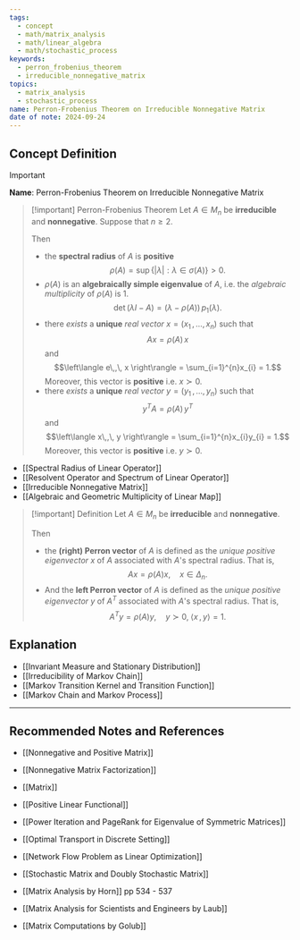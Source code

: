 ```yaml
---
tags:
  - concept
  - math/matrix_analysis
  - math/linear_algebra
  - math/stochastic_process
keywords:
  - perron_frobenius_theorem
  - irreducible_nonnegative_matrix
topics:
  - matrix_analysis
  - stochastic_process
name: Perron-Frobenius Theorem on Irreducible Nonnegative Matrix
date of note: 2024-09-24
---
```


## Concept Definition

>[!important]
>**Name**: Perron-Frobenius Theorem on Irreducible Nonnegative Matrix

>[!important] Perron-Frobenius Theorem
>Let $A\in M_{n}$ be **irreducible** and **nonnegative**. Suppose that $n \ge 2$.
>
>Then
>- the **spectral radius** of $A$ is **positive** $$\rho(A) = \sup\left\{ |\lambda|: \lambda\in \sigma(A) \right\} > 0.$$ 
>- $\rho(A)$ is an **algebraically simple eigenvalue** of $A$, i.e. the *algebraic multiplicity* of $\rho(A)$ is $1.$ $$\det \left(\lambda I - A\right) = (\lambda - \rho(A))\,p_{1}(\lambda).$$
>- there *exists* a **unique** *real vector* $x=(x_{1}\,{,}\ldots{,}\,x_{n})$ such that $$Ax = \rho(A)\,x$$ and $$\left\langle  e\,,\, x   \right\rangle = \sum_{i=1}^{n}x_{i} = 1.$$ Moreover, this vector is **positive** i.e. $x \succ 0.$
>- there *exists* a **unique** *real vector* $y=(y_{1}\,{,}\ldots{,}\,y_{n})$ such that $$y^{T}A = \rho(A)\,y^{T}$$ and $$\left\langle  x\,,\, y   \right\rangle = \sum_{i=1}^{n}x_{i}y_{i} = 1.$$ Moreover, this vector is **positive** i.e. $y \succ 0.$

- [[Spectral Radius of Linear Operator]]
- [[Resolvent Operator and Spectrum of Linear Operator]]
- [[Irreducible Nonnegative Matrix]]
- [[Algebraic and Geometric Multiplicity of Linear Map]]

>[!important] Definition
>Let $A\in M_{n}$ be **irreducible** and **nonnegative**. 
>
>Then 
>- the **(right) Perron vector** of $A$ is defined as the *unique positive eigenvector* $x$ of $A$ associated with $A$'s spectral radius. That is, $$Ax = \rho(A)x, \quad x\in \Delta_{n}.$$
>- And the **left Perron vector** of $A$ is defined as the *unique positive eigenvector* $y$ of $A^{T}$ associated with $A$'s spectral radius. That is, $$A^{T}y = \rho(A)y, \quad y\succ 0, \; \left\langle  x\,,\,y \right\rangle = 1.$$



## Explanation

- [[Invariant Measure and Stationary Distribution]]
- [[Irreducibility of Markov Chain]]
- [[Markov Transition Kernel and Transition Function]]
- [[Markov Chain and Markov Process]]



-----------
##  Recommended Notes and References

- [[Nonnegative and Positive Matrix]]
- [[Nonnegative Matrix Factorization]]

- [[Matrix]]
- [[Positive Linear Functional]]
- [[Power Iteration and PageRank for Eigenvalue of Symmetric Matrices]]

- [[Optimal Transport in Discrete Setting]]
- [[Network Flow Problem as Linear Optimization]]
- [[Stochastic Matrix and Doubly Stochastic Matrix]]


- [[Matrix Analysis by Horn]] pp 534 - 537
- [[Matrix Analysis for Scientists and Engineers by Laub]]
- [[Matrix Computations by Golub]]